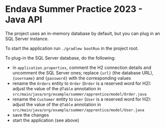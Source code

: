 # Endava Summer Practice 2023 - Java API

The project uses an in-memory database by default, but you can plug in an SQL Server instance. 

To start the application run `./gradlew bootRun` in the project root. 

To plug-in the SQL Server database, do the following:
- in `application.properties`, comment the H2 connection details and uncomment the SQL Server ones; replace `{url}` (the database URL), `{username}` and `{password}` with the corresponding values
- rename the `Orders` entity to `Order` (`Order` is a reserved word for H2): adjust the value of the `@Table` annotation in `src/main/java/org/example/summer/apprentice/model/Order.java`
- rename the `Customer` entity to `User` (`User` is a reserved word for H2): adjust the value of the `@Table` annotation in `src/main/java/org/example/summer/apprentice/model/User.java`
- save the changes
- start the application (see above)
  
